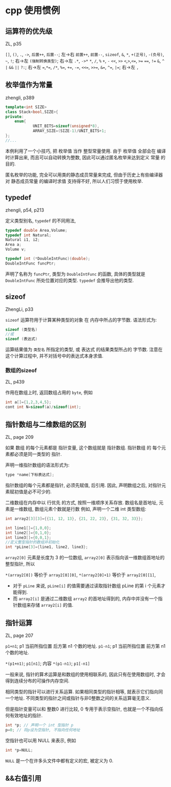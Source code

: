 # cpp 使用惯例

## 运算符的优先级

ZL, p35

`[]`, `()`, `.`, `->`, `后置++`, `后置--`; 左->右
`前置++`, `前置--`, `sizeof`,  `&`, `*`, `+(正号)`, `-(负号)`, `~`, `!`; 右->左
`(强制转换类型)`; 右->左
`.*`, `->*`
`*`,    `/`,    `%`
`+`,    `-`
`<<`, `>>`
`<`,`>`,`<=`, `>=`
`==`, `!=`
`&`,
`^`
`|`
`&&`
`||`
`?:`; 右->左
`=`,`*=`, `/*`, `%=`, `+=`, `-=`, `<<=`, `>>=`, `&=`, `^=`, `|=`; 右->左
`,`

## 枚举值作为常量

zhengli, p389

```cpp
template<int SIZE>
class Stack<bool,SIZE>{
private:
    enum{
            UNIT_BITS=sizeof(unsigned*8),
            ARRAY_SIZE=(SIZE-1)/UNIT_BITS+1;
};
//...
```

本例利用了一个小技巧, 把 枚举值 当作 整型常量使用.
由于 枚举值 全部会在 编译时计算出来, 而且可以自动转换为整数,
因此可以通过匿名枚举来达到定义 常量 的目的.

匿名枚举的功能, 完全可以用类的静态成员常量来完成,
但由于历史上有些编译器对 静态成员常量 的编译时求值 支持得不好,
所以人们习惯于使用枚举.

## typedef

zhengli, p54, p213

定义类型别名, `typedef` 的不同用法,

```cpp
typedef double Area,Volume;
typedef int Natural;
Natural i1, i2;
Area a;
Volume v;
```

```cpp
typedef int (*DoubleIntFunc)(double);
DoubleIntFunc funcPtr;
```

声明了名称为 `funcPtr`, 类型为 `DoubleIntFunc` 的函数,
具体的类型就是 `DoubleIntFunc` 所处位置对应的类型.
`typedef` 会推导出他的类型.

## sizeof

ZhengLi, p33

`sizeof` 运算符用于计算某种类型的对象 在 内存中所占的字节数.
语法形式为:

```cpp
sizeof (类型名)
//或
sizeof (表达式)
```

运算结果值为 `类型名` 所指定的类型, 或 表达式 的结果类型所占的 字节数.
注意在这个计算过程中, 并不对括号中的表达式本身求值.

### 数组的sizeof

ZL, p439

作用在数组上时, 返回数组占用的 `byte`, 例如

```cpp
int a[]={1,2,3,4,5};
cont int N=sizeof(a)/sizeof(int);
```

## 指针数组与二维数组的区别

ZL, page 209

如果 数组 的每个元素都是 指针变量, 这个数组就是 指针数组.
指针数组 的 每个元素都必须是同一类型的 指针.

声明一维指针数组的语法形式为:

```cpp
type *name[下标表达式];
```

指针数组的每个元素都是指针, 必须先赋值, 后引用.
因此, 声明数组之后, 对指针元素赋初值是必不可少的.

二维数组在内存中以 行优先 的方式, 按照一维顺序关系存放.
数组名是首地址, 元素是一维数组, 数组元素个数就是行数
例如, 声明一个二维 int 类型数组:

```cpp
int array2[3][3]={{11, 12, 13}, {21, 22, 23}, {31, 32, 33}};

int line1[]={1,0,0};
int line2[]={0,1,0};
int line3[]={0,0,1};
//定义整型指针的数组并初始化
int *pLine[3]={line1, line2, line3};
```

`array2[0]` 元素是长度为 3 的一位数组,
`array2[0]` 表示指向该一维数组首地址的整型指针, 所以

`*(array2[0])` 等价于 `array2[0][0]`,
`*(array2[0]+1)` 等价于 `array2[0][1]`,

+ 对于 `pLine` 来说, `pLine[i]` 的值需要通过读取指针数组 pLine 的第 i 个元素才能得到.
+ 而 `array2[i]` 是通过二维数组 `array2` 的首地址得到的,
内存中并没有一个指针数组来存储 `array2[i]` 的值.

## 指针运算

ZL, page 207

`p1+n1`; p1 当前所指位置 后方第 n1 个数的地址.
`p1-n1`; p1 当前所指位置 前方第 n1 个数的地址.

`*(p1+n1)`; `p1[n1]`; 内容
`*(p1-n1)`; `p1[-n1]`

一般来说, 指针的算术运算是和数组的使用相联系的,
因此只有在使用数组时, 才会得到连续分布的可操作内存空间.

相同类型的指针可以进行关系运算.
如果相同类型的指针相等, 就表示它们指向同一个地址.
不同类型的指针之间或指针与非0整数之间的关系运算毫无意义.

但是指针变量可以和 整数0 进行比较,  0 专用于表示空指针, 也就是一个不指向任何有效地址的指针.

```cpp
int *p; // 声明一个 int 型指针 p
p=0; // 将p设为空指针, 不指向任何地址
```

空指针也可以用 NULL 来表示, 例如

```cpp
int *p=NULL;
```

`NULL` 是一个在许多头文件中都有定义的宏, 被定义为 0.

## &&右值引用
